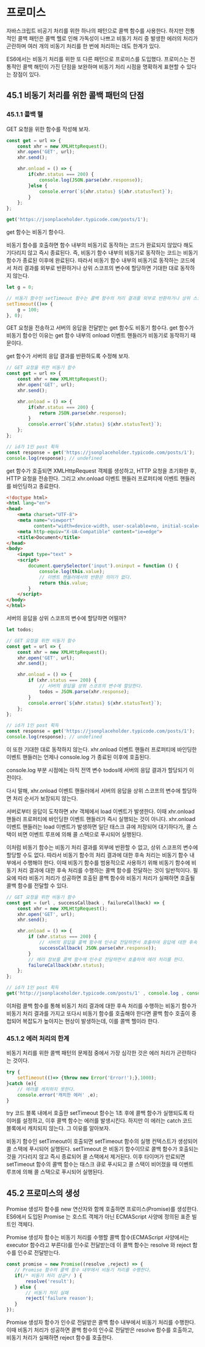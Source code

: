 # 프로미스

자바스크립트 비공기 처리를 위한 하나의 패턴으로 콜백 함수를 사용한다.
하지만 전통적인 콜백 패턴은 콜백 헬로 인해 가독성이 나쁘고 비동기 처리 중 발생한 에러의 처리가 곤란하며
여러 개의 비동기 처리를 한 번에 처리하는 데도 한계가 있다.

ES6에서는 비동기 처리를 위한 또 다른 패턴으로 프로미스를 도입했다. 
프로미스는 전통적인 콜백 해턴이 가진 단점을 보완하며 비동기 처리 시점을 명확하게 표현할 수 있다는 장점이 있다.

## 45.1 비동기 처리를 위한 콜백 패턴의 단점

### 45.1.1 콜백 헬

GET 요청을 위한 함수를 작성해 보자.

```javascript
const get = url => {
    const xhr = new XMLHttpRequest();
    xhr.open('GET', url);
    xhr.send();

    xhr.onload = () => {
        if(xhr.status === 200) {
            console.log(JSON.parse(xhr.response));
        }else {
            console.error(`${xhr.status} ${xhr.statusText}`);
        }
    };
};

get('https://jsonplaceholder.typicode.com/posts/1');
```

get 함수는 비동기 함수다. 

비동기 함수를 호출하면 함수 내부의 비동기로 동작하는 코드가 완료되지 않았다 해도 기다리지 않고 즉시 종료된다.
즉, 비동기 함수 내부의 비동기로 동작하는 코드는 비동기 함수가 종료된 이후에 완료된다. 따라서 비동기 함수 내부의 
비동기로 동작하는 코드에서 처리 결과를 외부로 반환하거나 상위 스코프의 변수에 할당하면 기대한 대로 동작하지 않는다.

```javascript
let g = 0;

// 비동기 함수인 setTimeout 함수는 콜백 함수의 처리 결과를 외부로 반환하거나 상위 스코프의 변수에 할당하지 못한다.
setTimeout(()=> {
    g = 100;
}, 0);
```

GET 요청을 전송하고 서버의 응답을 전달받는 get 함수도 비동기 함수다. get 함수가 비동기 함수인 이유는
get 함수 내부의 onload 이벤트 핸들러가 비동기로 동작하기 때문이다. 


get 함수가 서버의 응답 결과를 반환하도록 수정해 보자.

```javascript
// GET 요청을 위한 비동기 함수
const get = url => {
    const xhr = new XMLHttpRequest();
    xhr.open('GET', url);
    xhr.send();

    xhr.onload = () => {
        if(xhr.status === 200) {
            return JSON.parse(xhr.response);
        }
        console.error(`${xhr.status} ${xhr.statusText}`);
    };
};

// id가 1인 post 획득
const response = get('https://jsonplaceholder.typicode.com/posts/1');
console.log(response); // undefined
```

get 함수가 호출되면 XMLHttpRequest 객체를 생성하고, HTTP 요청을 초기화한 후, HTTP 요청을 전송한다.
그리고 xhr.onload 이벤트 핸들러 프로퍼티에 이벤트 핸들러를 바인딩하고 종료한다. 

```html
<!doctype html>
<html lang="en">
<head>
    <meta charset="UTF-8">
    <meta name="viewport"
          content="width=device-width, user-scalable=no, initial-scale=1.0, maximum-scale=1.0, minimum-scale=1.0">
    <meta http-equiv="X-UA-Compatible" content="ie=edge">
    <title>Document</title>
</head>
<body>
    <input type="text" >
    <script>
        document.querySelector('input').oninput = function () {
            console.log(this.value);
            // 이벤트 핸들러에서의 반환은 의미가 없다.
            return this.value;
        }
    </script>
</body>
</html>
```

서버의 응답을 상위 스코프의 변수에 할당하면 어떨까?

```javascript
let todos;

// GET 요청을 위한 비동기 함수
const get = url => {
    const xhr = new XMLHttpRequest();
    xhr.open('GET', url);
    xhr.send();

    xhr.onload = () => {
        if (xhr.status === 200) {
            // 서버의 응답을 상위 스코프의 변수에 할당한다.
            todos = JSON.parse(xhr.response);
        }
        console.error(`${xhr.status} ${xhr.statusText}`);
    };
};

// id가 1인 post 획득
const response = get('https://jsonplaceholder.typicode.com/posts/1');
console.log(response); // undefined
```

이 또한 기대한 대로 동작하지 않는다. xhr.onload 이벤트 핸들러 프로퍼티에 바인딩한 이벤트 핸들러는 언제나 
console.log 가 종료된 이후에 호출된다. 

console.log 부분 시점에는 아직 전역 변수 todos에 서버의 응답 결과가 할당되기 이전이다.

다시 말해, xhr.onload 이벤트 핸들러에서 서버의 응답을 상위 스코프의 변수에 할당하면 처리 순서가 보장되지 않는다.


서버로부터 응답이 도착하면 xhr 객체에서 load 이벤트가 발생한다. 이때 xhr.onload 핸들러 프로퍼티에 바인딩한
이벤트 핸들러가 즉시 실행되는 것이 아니다. xhr.onload 이벤트 핸들러는 load 이벤트가 발생하면
일단 태스크 큐에 저장되어 대기하다가, 콜 스택이 비면 이벤트 루프에 의해 콜 스택으로 푸시되어 실행된다.

이처럼 비동기 함수는 비동기 처리 결과를 외부에 반환할 수 없고, 상위 스코프의 변수에 할당할 수도 없다. 
따라서 비동기 함수의 처리 결과에 대한 후속 처리는 비동기 함수 내부에서 수행해야 한다.
이때 비동기 함수를 범용적으로 사용하기 위해 비동기 함수에 비동기 처리 결과에 대한 후속 처리를 수행하는 콜백 함수를 전달하는 것이
일반적이다.  필요에 따라 비동기 처리가 성공하면 호출된 콜백 함수와 비동기 처리가 실패하면 호출될 콜백 함수를 전달할 수 있다.

```javascript
// GET 요청을 위한 비동기 함수
const get = (url , successCallback , failureCallback) => {
    const xhr = new XMLHttpRequest();
    xhr.open('GET', url);
    xhr.send();

    xhr.onload = () => {
        if (xhr.status === 200) {
            // 서버의 응답을 콜백 함수에 인수로 전달하면서 호출하여 응답에 대한 후속 처리를 한다.
            successCallback( JSON.parse(xhr.response));
        }
        // 에러 정보를 콜백 함수에 인수로 전달하면서 호출하여 에러 처리를 한다.
        failureCallback(xhr.status);
    };
};

// id가 1인 post 획득
get('http://jsonplaceholder.typicode.com/posts/1' , console.log , console.error);
```

이처럼 콜백 함수를 통해 비동기 처리 결과에 대한 후속 처리를 수행하는 비동기 함수가 비동기 처리 결과를 가지고
또다시 비동기 함수를 호출해야 한다면 콜백 함수 호출이 중첩되어 복잡도가 높아지는 현상이 발생하는데,
이를 콜백 헬이라 한다.

### 45.1.2 에러 처리의 한계

비동기 처리를 위한 콜백 패턴의 문제점 중에서 가장 심각한 것은 에러 처리가 곤란하다는 것이다.

```javascript
try {
    setTimeout(()=> {throw new Error('Error!');},1000);
}catch (e){
    // 에러를 캐치하지 못한다.
    console.error('캐치한 에러' ,e);
}
```

try 코드 블록 내에서 호출한 setTimeout  함수는 1초 후에 콜백 함수가 실행되도록 타이머를 설정하고,
이후 콜백 함수는 에러를 발생시킨다. 하지만 이 에러는 catch 코드 블록에서 캐치되지 않는다. 
그 이유를 알아보자.

비동기 함수인 setTimeout이 호출되면 setTimeout 함수의 실행 컨텍스트가 생성되어 콜 스택에 푸시되어 실행된다.
setTimeout 은 비동기 함수이므로 콜백 함수가 호출되는 것을 기다리지 않고 즉시 종료되어 콜 스택에서 제거된다.
이후 타이머가 만료되면 setTimeout 함수의 콜백 함수는 태스크 큐로 푸시되고 콜 스택이 비어졌을 때 
이벤트  루프에 의해 콜 스택으로 푸시되어 실행된다.


## 45.2 프로미스의 생성

Promise 생성자 함수를 new 연산자와 함께 호출하면 프로미스(Promise)를 생성한다. 
ES6에서 도입된 Promise 는 호스트 객체가 아닌 ECMAScript 사양에 정의된 표준 빌트인 객체다.

Promise 생성자 함수는 비동기 처리를 수행할 콜백 함수(ECMAScript 사양에서는 executor 함수라고 부른다)를 인수로 전달받는데
이 콜백 함수는 resolve 와 reject 함수를 인수로 전달받는다.

```javascript
const promise = new Promise((resolve ,reject) => {
   // Promise 함수의 콜백 함수 내부에서 비동기 처리를 수행한다.
   if(/* 비동기 처리 성공*/ ) {
       resolve('result');
   } else {
       // 비동기 처리 실패
       reject('failure reason');
   }
});
```

Promise 생성자 함수가 인수로 전달받은 콜백 함수 내부에서 비동기 처리를 수행한다. 
이때 비동기 처리가 성공하면 콜백 함수의 인수로 전달받은 resolve 함수를 호출하고, 비동기 처리가 실패하면 reject 함수를 호출한다.

